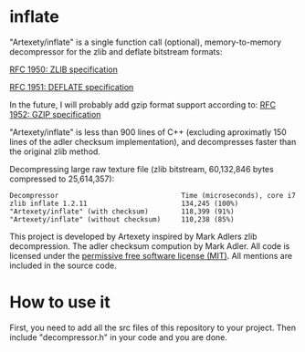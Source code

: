 # inflate
"Artexety/inflate" is a single function call (optional), memory-to-memory decompressor for the zlib and deflate bitstream formats:

[RFC 1950: ZLIB specification](https://www.ietf.org/rfc/rfc1950.txt)

[RFC 1951: DEFLATE specification](https://www.ietf.org/rfc/rfc1951.txt)

In the future, I will probably add gzip format support according to: [RFC 1952: GZIP specification](https://www.ietf.org/rfc/rfc1952.txt)

"Artexety/inflate" is less than 900 lines of C++ (excluding aproximatly 150 lines of the adler checksum implementation), and decompresses faster than the original zlib method.

Decompressing large raw texture file (zlib bitstream, 60,132,846 bytes compressed to 25,614,357):

    Decompressor                              Time (microseconds), core i7
    zlib inflate 1.2.11                       134,245 (100%)
    "Artexety/inflate" (with checksum)        118,399 (91%)
    "Artexety/inflate" (without checksum)     110,238 (85%)

This project is developed by Artexety inspired by Mark Adlers zlib decompression. The adler checksum compution by Mark Adler. All code is licensed under the [permissive free software license (MIT)](https://mit-license.org). All mentions are included in the source code.
# How to use it
First, you need to add all the src files of this repository to your project. Then include "decompressor.h" in your code and you are done. 
